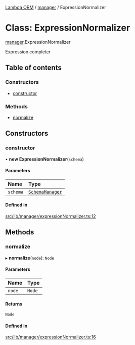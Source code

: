 [Lambda ORM](../README.md) / [manager](../modules/manager.md) / ExpressionNormalizer

# Class: ExpressionNormalizer

[manager](../modules/manager.md).ExpressionNormalizer

 Expression completer

## Table of contents

### Constructors

- [constructor](manager.ExpressionNormalizer.md#constructor)

### Methods

- [normalize](manager.ExpressionNormalizer.md#normalize)

## Constructors

### constructor

• **new ExpressionNormalizer**(`schema`)

#### Parameters

| Name | Type |
| :------ | :------ |
| `schema` | [`SchemaManager`](manager.SchemaManager.md) |

#### Defined in

[src/lib/manager/expressionNormalizer.ts:12](https://github.com/FlavioLionelRita/lambdaorm/blob/0fd718a/src/lib/manager/expressionNormalizer.ts#L12)

## Methods

### normalize

▸ **normalize**(`node`): `Node`

#### Parameters

| Name | Type |
| :------ | :------ |
| `node` | `Node` |

#### Returns

`Node`

#### Defined in

[src/lib/manager/expressionNormalizer.ts:16](https://github.com/FlavioLionelRita/lambdaorm/blob/0fd718a/src/lib/manager/expressionNormalizer.ts#L16)
